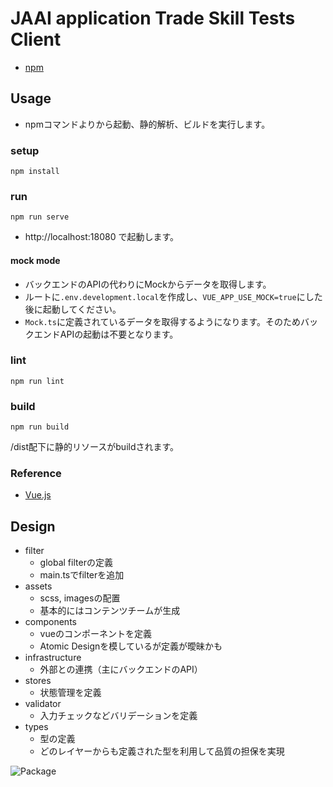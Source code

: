 # JAAI application Trade Skill Tests Client

- [npm](https://docs.npmjs.com/)

## Usage

- npmコマンドよりから起動、静的解析、ビルドを実行します。

### setup
```
npm install
```

### run
```
npm run serve
```

- http://localhost:18080 で起動します。

#### mock mode

- バックエンドのAPIの代わりにMockからデータを取得します。
- ルートに`.env.development.local`を作成し、`VUE_APP_USE_MOCK=true`にした後に起動してください。
- `Mock.ts`に定義されているデータを取得するようになります。そのためバックエンドAPIの起動は不要となります。

### lint

```
npm run lint
```

### build
 
```
npm run build
```

/dist配下に静的リソースがbuildされます。

### Reference

- [Vue.js](https://cli.vuejs.org)

## Design

- filter
  - global filterの定義
  - main.tsでfilterを追加
- assets
  - scss, imagesの配置
  - 基本的にはコンテンツチームが生成
- components
  - vueのコンポーネントを定義
  - Atomic Designを模しているが定義が曖昧かも
- infrastructure
  - 外部との連携（主にバックエンドのAPI）
- stores
  - 状態管理を定義
- validator
  - 入力チェックなどバリデーションを定義
- types
  - 型の定義
  - どのレイヤーからも定義された型を利用して品質の担保を実現

![Package](../../doc/client-package.png)
